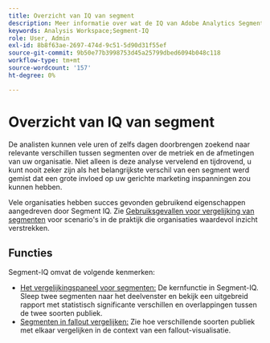 ```yaml
---
title: Overzicht van IQ van segment
description: Meer informatie over wat de IQ van Adobe Analytics Segment is en hoe deze uw organisatie kan helpen.
keywords: Analysis Workspace;Segment-IQ
role: User, Admin
exl-id: 8b8f63ae-2697-474d-9c51-5d90d31f55ef
source-git-commit: 9b50e77b3998753d45a25799dbed6094b048c118
workflow-type: tm+mt
source-wordcount: '157'
ht-degree: 0%

---
```


# Overzicht van IQ van segment

De analisten kunnen vele uren of zelfs dagen doorbrengen zoekend naar relevante verschillen tussen segmenten over de metriek en de afmetingen van uw organisatie. Niet alleen is deze analyse vervelend en tijdrovend, u kunt nooit zeker zijn als het belangrijkste verschil van een segment werd gemist dat een grote invloed op uw gerichte marketing inspanningen zou kunnen hebben.

Vele organisaties hebben succes gevonden gebruikend eigenschappen aangedreven door Segment IQ. Zie [Gebruiksgevallen voor vergelijking van segmenten](c-panels/c-segment-comparison/segment-compare-use-cases.md) voor scenario&#39;s in de praktijk die organisaties waardevol inzicht verstrekken.

## Functies

Segment-IQ omvat de volgende kenmerken:

* [Het vergelijkingspaneel voor segmenten:](c-panels/c-segment-comparison/segment-comparison.md) De kernfunctie in Segment-IQ. Sleep twee segmenten naar het deelvenster en bekijk een uitgebreid rapport met statistisch significante verschillen en overlappingen tussen de twee soorten publiek.
* [Segmenten in fallout vergelijken:](visualizations/fallout/compare-segments-fallout.md) Zie hoe verschillende soorten publiek met elkaar vergelijken in de context van een fallout-visualisatie.
